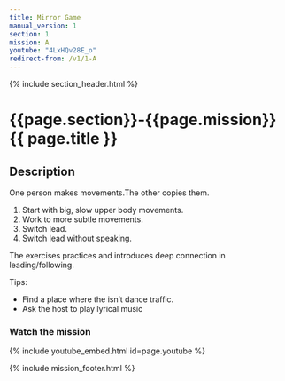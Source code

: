 ```yaml
---
title: Mirror Game
manual_version: 1
section: 1
mission: A
youtube: "4LxHQv28E_o"
redirect-from: /v1/1-A
---
```

{% include section_header.html %}

# {{page.section}}-{{page.mission}} {{ page.title }}

## Description

One person makes movements.The other copies them. 

1. Start with big, slow upper body movements. 
2. Work to more subtle movements. 
3. Switch lead. 
4. Switch lead without speaking. 

The exercises practices and introduces deep connection in leading/following. 

Tips: 
* Find a place where the isn’t dance traffic. 
* Ask the host to play lyrical music

### Watch the mission

{% include youtube_embed.html id=page.youtube %}

{% include mission_footer.html %}

